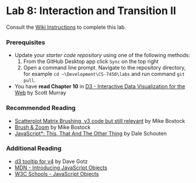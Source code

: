 # Lab 8: Interaction and Transition II
Consult the [Wiki Instructions](https://github.gatech.edu/CS-7450/Labs/wiki/Lab-8:-Interaction-and-Transition-2) to complete this lab.

### Prerequisites
* Update your *starter code repository* using one of the following methods:
    1. From the GitHub Desktop app click `Sync` on the top right
    2. Open a command line prompt. Navigate to the repository directory, for example `cd ~\Development\CS-7450\labs` and run command `git pull`.
* You have **read Chapter 10** in [D3 - Interactive Data Visualization for the Web](http://alignedleft.com/work/d3-book-2e) by Scott Murray

### Recommended Reading

* [Scatterplot Matrix Brushing, v3 code but still relevant](https://bl.ocks.org/mbostock/4063663) by Mike Bostock
* [Brush & Zoom](https://bl.ocks.org/mbostock/34f08d5e11952a80609169b7917d4172) by Mike Bostock
* [JavaScript*: This, That And The Other Thing](https://software.intel.com/en-us/xdk/blog/javascript-this-that-and-the-other-thing) by Dale Schouten

### Additional Reading

* [d3 tooltip for v4](https://github.com/VACLab/d3-tip) by Dave Gotz
* [MDN - Introducing JavaScript Objects](https://developer.mozilla.org/en-US/docs/Learn/JavaScript/Objects)
* [W3C Schools - JavaScript Objects](https://www.w3schools.com/js/js_object_definition.asp)